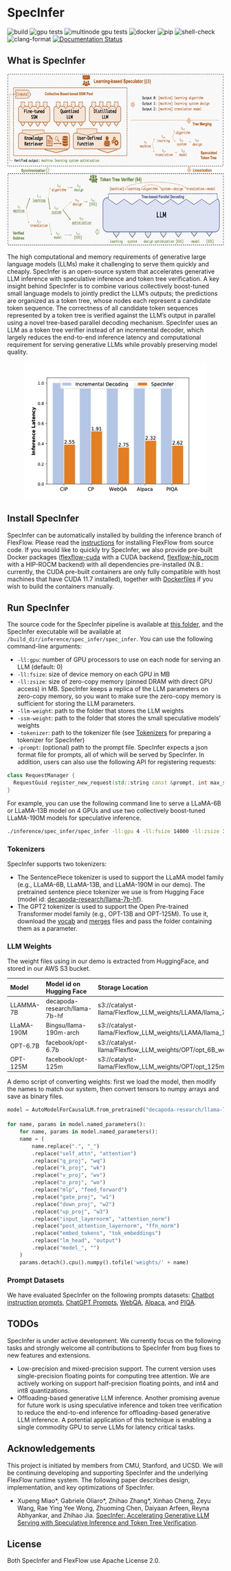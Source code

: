 # SpecInfer
![build](https://github.com/flexflow/flexflow/workflows/build/badge.svg?branch=master) ![gpu tests](https://github.com/flexflow/flexflow/workflows/gpu-ci/badge.svg?branch=master) ![multinode gpu tests](https://github.com/flexflow/flexflow/workflows/multinode-test/badge.svg?branch=master) ![docker](https://github.com/flexflow/flexflow/workflows/docker-build/badge.svg?branch=master) ![pip](https://github.com/flexflow/flexflow/workflows/pip-install/badge.svg?branch=master) ![shell-check](https://github.com/flexflow/flexflow/workflows/Shell%20Check/badge.svg?branch=master) ![clang-format](https://github.com/flexflow/flexflow/workflows/clang-format%20Check/badge.svg?branch=master) [![Documentation Status](https://readthedocs.org/projects/flexflow/badge/?version=latest)](https://flexflow.readthedocs.io/en/latest/?badge=latest)


## What is SpecInfer

<p align="center">
<img src="../img/overview.png" alt="An overview of SpecInfer" height="400"/>
</p>
  
The high computational and memory requirements of generative large language
models (LLMs) make it challenging to serve them quickly and cheaply. 
SpecInfer is an open-source system that accelerates generative LLM
inference with speculative inference and token tree verification. A key insight
behind SpecInfer is to combine various collectively boost-tuned small language
models to jointly predict the LLM’s outputs; the predictions are organized as a
token tree, whose nodes each represent a candidate token sequence. The correctness
of all candidate token sequences represented by a token tree is verified against the
LLM’s output in parallel using a novel tree-based parallel decoding mechanism.
SpecInfer uses an LLM as a token tree verifier instead of an incremental decoder,
which largely reduces the end-to-end inference latency and computational requirement
for serving generative LLMs while provably preserving model quality.

<p align="center">
<img src="../img/performance.png" alt="Performance comparison" height="320"/>
</p>

## Install SpecInfer
SpecInfer can be automatically installed by building the inference branch of FlexFlow. Please read the [instructions](INSTALL.md) for installing FlexFlow from source code. If you would like to quickly try SpecInfer, we also provide pre-built Docker packages ([flexflow-cuda](https://github.com/flexflow/FlexFlow/pkgs/container/flexflow-cuda) with a CUDA backend, [flexflow-hip_rocm](https://github.com/flexflow/FlexFlow/pkgs/container/flexflow-hip_rocm) with a HIP-ROCM backend) with all dependencies pre-installed (N.B.: currently, the CUDA pre-built containers are only fully compatible with host machines that have CUDA 11.7 installed), together with [Dockerfiles](./docker) if you wish to build the containers manually. 

## Run SpecInfer
The source code for the SpecInfer pipeline is available at [this folder](../inference/spec_infer/), and the SpecInfer executable will be available at `/build_dir/inference/spec_infer/spec_infer`. You can use the following command-line arguments:

* `-ll:gpu`: number of GPU processors to use on each node for serving an LLM (default: 0)
* `-ll:fsize`: size of device memory on each GPU in MB
* `-ll:zsize`: size of zero-copy memory (pinned DRAM with direct GPU access) in MB. SpecInfer keeps a replica of the LLM parameters on zero-copy memory, so you want to make sure the zero-copy memory is sufficient for storing the LLM parameters.
* `-llm-weight`: path to the folder that stores the LLM weights
* `-ssm-weight`: path to the folder that stores the small speculative models' weights
* `-tokenizer`: path to the tokenizer file (see [Tokenizers](#tokenizers) for preparing a tokenizer for SpecInfer)
* `-prompt`: (optional) path to the prompt file. SpecInfer expects a json format file for prompts, all of which will be served by SpecInfer. In addition, users can also use the following API for registering requests:

```c++
class RequestManager {
  RequestGuid register_new_request(std::string const &prompt, int max_sequence_length);
}
```
For example, you can use the following command line to serve a LLaMA-6B or LLaMA-13B model on 4 GPUs and use two collectively boost-tuned LLaMA-190M models for speculative inference.

```bash
./inference/spec_infer/spec_infer -ll:gpu 4 -ll:fsize 14000 -ll:zsize 30000 -llm-weight /path/to/llm/weights -ssm-weight /path/to/ssm1/weights -smm-weight /path/to/ssm2/weights --tokenizer ../tokenizer.model --prompt ../chatgpt.json
```

### Tokenizers
SpecInfer supports two tokenizers:

* The SentencePiece tokenizer is used to support the LLaMA model family (e.g., LLaMA-6B, LLaMA-13B, and LLaMA-190M in our demo). The pretrained sentence piece tokenizer we use is from Hugging Face (model id: [decapoda-research/llama-7b-hf](https://huggingface.co/decapoda-research/llama-7b-hf/blob/main/tokenizer.model)).
* The GPT2 tokenizer is used to support the Open Pre-trained Transformer model family (e.g., OPT-13B and OPT-125M). To use it, download the [vocab](https://raw.githubusercontent.com/facebookresearch/metaseq/main/projects/OPT/assets/gpt2-vocab.json) and [merges](https://raw.githubusercontent.com/facebookresearch/metaseq/main/projects/OPT/assets/gpt2-merges.txt) files and pass the folder containing them as a parameter. 

### LLM Weights
The weight files using in our demo is extracted from HuggingFace, and stored in our AWS S3 bucket.

|  Model   | Model id on Hugging Face  | Storage Location |
|  :----  | :----  | :----  |
| LLAMMA-7B | decapoda-research/llama-7b-hf | s3://catalyst-llama/Flexflow_LLM_weights/LLAMA/llama_7B_weights.tar.gz |
| LLaMA-190M  | Bingsu/llama-190m-arch | s3://catalyst-llama/Flexflow_LLM_weights/LLAMA/llama_190m_weights.tar.gz |
| OPT-6.7B  | facebook/opt-6.7b | s3://catalyst-llama/Flexflow_LLM_weights/OPT/opt_6B_weights.tar.gz |
| OPT-125M  | facebook/opt-125m | s3://catalyst-llama/Flexflow_LLM_weights/OPT/opt_125m_native.tar.gz |

A demo script of converting weights: first we load the model, then modify the names to match our system, then convert tensors to numpy arrays and save as binary files.
```python
model = AutoModelForCausalLM.from_pretrained("decapoda-research/llama-7b-hf")

for name, params in model.named_parameters():
    for name, params in model.named_parameters():
    name = (
        name.replace(".", "_")
        .replace("self_attn", "attention")
        .replace("q_proj", "wq")
        .replace("k_proj", "wk")
        .replace("v_proj", "wv")
        .replace("o_proj", "wo")
        .replace("mlp", "feed_forward")
        .replace("gate_proj", "w1")
        .replace("down_proj", "w2")
        .replace("up_proj", "w3")
        .replace("input_layernorm", "attention_norm")
        .replace("post_attention_layernorm", "ffn_norm")
        .replace("embed_tokens", "tok_embeddings")
        .replace("lm_head", "output")
        .replace("model_", "")
    )
    params.detach().cpu().numpy().tofile('weights/' + name)
```
### Prompt Datasets
We have evaluated SpecInfer on the following prompts datasets: [Chatbot instruction prompts](https://specinfer.s3.us-east-2.amazonaws.com/prompts/chatbot.json), [ChatGPT Prompts](https://specinfer.s3.us-east-2.amazonaws.com/prompts/chatgpt.json), [WebQA](https://specinfer.s3.us-east-2.amazonaws.com/prompts/webqa.json), [Alpaca](https://specinfer.s3.us-east-2.amazonaws.com/prompts/alpaca.json), and [PIQA](https://specinfer.s3.us-east-2.amazonaws.com/prompts/piqa.json).

## TODOs

SpecInfer is under active development. We currently focus on the following tasks and strongly welcome all contributions to SpecInfer from bug fixes to new features and extensions.

* Low-precision and mixed-precision support. The current version uses single-precision floating points for computing tree attention. We are actively working on support half-precision floating points, and int4 and int8 quantizations.
* Offloading-based generative LLM inference. Another promising avenue for future work is using speculative inference and token tree verification to reduce the end-to-end inference for offloading-based generative LLM inference. A potential application of this technique is enabling a single commodity GPU to serve LLMs for latency critical tasks. 

## Acknowledgements
This project is initiated by members from CMU, Stanford, and UCSD. We will be continuing developing and supporting SpecInfer and the underlying FlexFlow runtime system. The following paper describes design, implementation, and key optimizations of SpecInfer.

* Xupeng Miao*, Gabriele Oliaro*, Zhihao Zhang*, Xinhao Cheng, Zeyu Wang, Rae Ying Yee Wong, Zhuoming Chen, Daiyaan Arfeen, Reyna Abhyankar, and Zhihao Jia. [SpecInfer: Accelerating Generative LLM Serving with Speculative Inference and Token Tree Verification]().

## License
Both SpecInfer and FlexFlow use Apache License 2.0.
